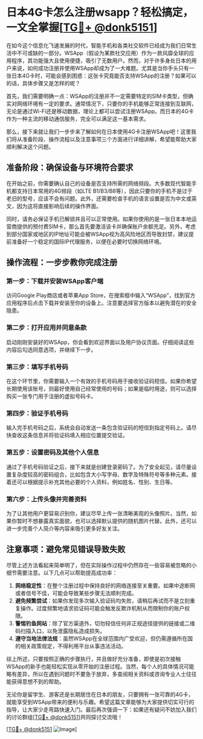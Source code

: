 # 日本4G卡怎么注册wsapp？轻松搞定，一文全掌握[[TG💪+ @donk5151](https://t.me/s/donk5151)]

在如今这个信息化飞速发展的时代，智能手机和各类社交软件已经成为我们日常生活中不可或缺的一部分。WSApp（假设为某款社交应用）作为一款风靡全球的应用程序，其功能强大且使用便捷，吸引了无数用户。然而，对于许多身处日本的用户来说，如何成功注册并使用WSApp却成为了一大难题。尤其是当你手头只有一张日本4G卡时，可能会感到困惑：这张卡究竟能否支持WSApp的注册？如果可以的话，具体步骤又是怎样的呢？

首先，我们需要明确一点：WSApp的注册并不一定需要特定的SIM卡类型，但确实对网络环境有一定的要求。通常情况下，只要你的手机能够正常连接到互联网，无论是通过Wi-Fi还是移动数据，理论上都可以尝试注册WSApp。而日本的4G卡作为一种主流的移动通信服务，完全可以满足这一基本需求。

那么，接下来就让我们一步步来了解如何在日本使用4G卡注册WSApp吧！这里我们将从准备阶段、操作流程以及注意事项三个方面进行详细讲解，希望能帮助大家顺利解决这个问题。

## 准备阶段：确保设备与环境符合要求

在开始之前，你需要确认自己的设备是否支持所需的网络频段。大多数现代智能手机都支持日本常用的4G频段（如LTE B1/B3/B8等），因此只要你的手机不是过于老旧的型号，应该不会有问题。此外，还需要检查手机的语言设置是否为中文或英文，因为这将直接影响后续的操作界面。

同时，请务必保证手机已解锁并且可以正常使用。如果你使用的是一张日本本地运营商提供的预付费SIM卡，那么首先要激活该卡并确保账户余额充足。另外，考虑到部分国家或地区的IP地址可能会被WSApp视为高风险地区而导致封禁，建议提前准备好一个稳定的国际IP代理服务，以便在必要时切换网络环境。

## 操作流程：一步步教你完成注册

### 第一步：下载并安装WSApp客户端

访问Google Play商店或者苹果App Store，在搜索框中输入“WSApp”，找到官方应用程序后点击下载并安装至你的设备上。注意要选择官方版本以避免潜在的安全隐患。

### 第二步：打开应用并同意条款

启动刚刚安装好的WSApp，你会看到欢迎界面以及用户协议页面。仔细阅读这些内容后勾选同意选项，并继续下一步。

### 第三步：填写手机号码

在这个环节里，你需要输入一个有效的手机号码用于接收验证码短信。如果你希望长期使用该账号，则最好使用自己经常使用的号码；如果是临时用途，则可以选择购买一张专门用于注册的虚拟号码卡。

### 第四步：验证手机号码

输入完手机号码之后，系统会自动发送一条包含验证码的短信到指定号码上。请尽快查收这条信息并将验证码填入相应位置提交验证。

### 第五步：设置密码及其他个人信息

通过了手机号码验证之后，接下来就是创建登录密码了。为了安全起见，请尽量设置复杂度较高的密码组合，比如包含大小写字母、数字及特殊符号等多种元素。接着还可以根据提示补充其他必要的个人资料，例如姓名、性别、生日等。

### 第六步：上传头像并完善资料

为了让其他用户更容易识别你，建议尽早上传一张清晰美观的头像照片。当然，如果你暂时不想暴露真实面貌，也可以选择默认提供的随机图片代替。此外，还可以进一步完善个人简介等内容来吸引更多好友关注。

## 注意事项：避免常见错误导致失败

尽管上述方法看起来简单明了，但在实际操作过程中仍然存在一些容易被忽略的小细节需要注意。以下几点可以帮助提高成功率：

1. **网络稳定性**：在整个注册过程中保持良好的网络连接至关重要。如果中途断网或者信号不佳，可能会导致某些步骤无法顺利完成。
2. **避免频繁尝试**：如果你发现多次输入验证码均失败，请稍后再试而不是立刻重复操作。过度频繁地请求验证码可能会触发反欺诈机制从而限制你的账户权限。
3. **警惕钓鱼网站**：除了官方渠道外，切勿轻信任何非正规途径提供的链接或二维码扫描入口，以免泄露隐私造成损失。
4. **遵守当地法律法规**：虽然WSApp在全球范围内广受欢迎，但仍需遵循所在国的相关政策规定，不得利用平台从事违法活动。

综上所述，只要按照正确的步骤执行，并且做好充分准备，即使是初次接触WSApp的新手也能轻松实现从零开始的注册过程。当然，每个人的具体情况可能略有差异，所以在遇到问题时不要急于放弃，多查阅相关资料或咨询专业人士往往能获得意想不到的帮助。

无论你是留学生、游客还是长期居住在日本的朋友，只要拥有一张可靠的4G卡，就能享受到WSApp带来的便利与乐趣。希望这篇文章能够为大家提供切实可行的指导，让大家少走弯路快速入门。最后再次强调一下：如果还有疑问不妨加入我们的讨论群组[[TG💪+ @donk5151](https://t.me/s/donk5151)]共同探讨交流哦！

[[TG💪+ @donk5151](https://t.me/s/donk5151) ![Image](https://i.postimg.cc/rwNCRYN7/Snipaste-2025-04-30-17-27-05.png)]